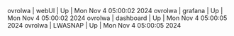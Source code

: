 ovrolwa | webUI | Up | Mon Nov  4 05:00:02 2024
ovrolwa | grafana | Up | Mon Nov  4 05:00:02 2024
ovrolwa | dashboard | Up | Mon Nov  4 05:00:05 2024
ovrolwa | LWASNAP | Up | Mon Nov  4 05:00:05 2024

